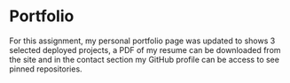 # Portfolio
For this assignment, my personal portfolio page was updated to shows 3 selected deployed projects, a PDF of my resume can be downloaded from the site and in the contact section my GitHub profile can be access to see pinned repositories. 
